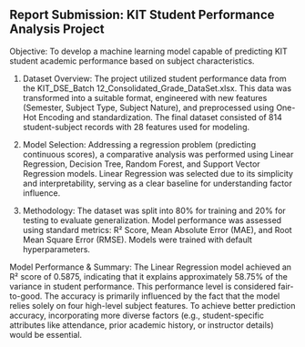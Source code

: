 ## Report Submission: KIT Student Performance Analysis Project

Objective: To develop a machine learning model capable of predicting KIT student academic performance based on subject characteristics.

1. Dataset Overview:
   The project utilized student performance data from the KIT_DSE_Batch 12_Consolidated_Grade_DataSet.xlsx. This data was transformed into a suitable format, engineered with new features (Semester, Subject Type, Subject Nature), and preprocessed using One-Hot Encoding and standardization. The final dataset consisted of 814 student-subject records with 28 features used for modeling.

2. Model Selection:
   Addressing a regression problem (predicting continuous scores), a comparative analysis was performed using Linear Regression, Decision Tree, Random Forest, and Support Vector Regression models. Linear Regression was selected due to its simplicity and interpretability, serving as a clear baseline for understanding factor influence.

3. Methodology:
   The dataset was split into 80% for training and 20% for testing to evaluate generalization. Model performance was assessed using standard metrics: R² Score, Mean Absolute Error (MAE), and Root Mean Square Error (RMSE). Models were trained with default hyperparameters.

Model Performance & Summary:
The Linear Regression model achieved an R² score of 0.5875, indicating that it explains approximately 58.75% of the variance in student performance. This performance level is considered fair-to-good. The accuracy is primarily influenced by the fact that the model relies solely on four high-level subject features. To achieve better prediction accuracy, incorporating more diverse factors (e.g., student-specific attributes like attendance, prior academic history, or instructor details) would be essential.
